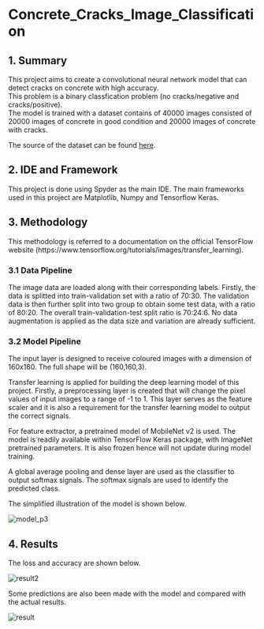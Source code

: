 # Concrete_Cracks_Image_Classification
 
## 1. Summary
<p> This project aims to create a convolutional neural network model that can detect cracks on concrete with high accuracy.<br> 
This problem is a binary classfication problem (no cracks/negative and cracks/positive).<br>
The model is trained with a dataset contains of 40000 images consisted of 20000 images of concrete in good condition and 20000 images of concrete with cracks.<br> 

 The source of the dataset can be found [here](https://data.mendeley.com/datasets/5y9wdsg2zt/2).</p> 

## 2. IDE and Framework
<p>This project is done using Spyder as the main IDE. The main frameworks used in this project are Matplotlib, Numpy and Tensorflow Keras.</p>

## 3. Methodology

<p>This methodology is referred to a documentation on the official TensorFlow website (https://www.tensorflow.org/tutorials/images/transfer_learning).</p>

### 3.1 Data Pipeline
<p>The image data are loaded along with their corresponding labels. Firstly, the data is splitted into train-validation set with a ratio of 70:30. The validation data is then further split into two group to obtain some test data, with a ratio of 80:20. The overall train-validation-test split ratio is 70:24:6. No data augmentation is applied as the data size and variation are already sufficient.</p>

### 3.2 Model Pipeline
<p>The input layer is designed to receive coloured images with a dimension of 160x160. The full shape will be (160,160,3).

Transfer learning is applied for building the deep learning model of this project. Firstly, a preprocessing layer is created that will change the pixel values of input images to a range of -1 to 1. This layer serves as the feature scaler and it is also a requirement for the transfer learning model to output the correct signals.

For feature extractor, a pretrained model of MobileNet v2 is used. The model is readily available within TensorFlow Keras package, with ImageNet pretrained parameters. It is also frozen hence will not update during model training.

A global average pooling and dense layer are used as the classifier to output softmax signals. The softmax signals are used to identify the predicted class.

The simplified illustration of the model is shown below.</p>

![model_p3](https://user-images.githubusercontent.com/72061179/165106403-7b8bdaed-b212-43eb-b699-8928f1811579.png)


## 4. Results
<p>The loss and accuracy are shown below.</p>
 
![result2](https://user-images.githubusercontent.com/72061179/164844902-a055a590-9c67-4027-83b8-0e9aab672fd4.png)
 
<p>Some predictions are also been made with the model and compared with the actual results.
</p>

![result](https://user-images.githubusercontent.com/72061179/164838410-0ccedcf5-5b97-429a-8f54-ccb7dd5bfa31.png)
